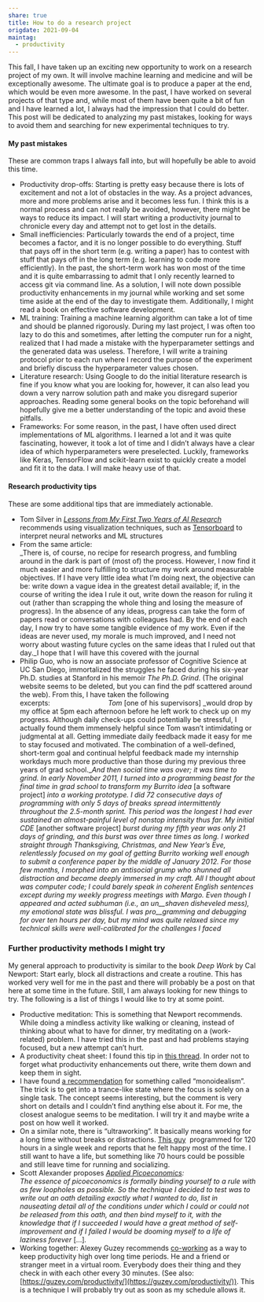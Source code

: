 ```yaml
---
share: true
title: How to do a research project
origdate: 2021-09-04
maintag:
  - productivity
---
```


This fall, I have taken up an exciting new opportunity to work on a research project of my own. It will involve machine learning and medicine and will be exceptionally awesome. The ultimate goal is to produce a paper at the end, which would be even more awesome. In the past, I have worked on several projects of that type and, while most of them have been quite a bit of fun and I have learned a lot, I always had the impression that I could do better. This post will be dedicated to analyzing my past mistakes, looking for ways to avoid them and searching for new experimental techniques to try.

#### My past mistakes

These are common traps I always fall into, but will hopefully be able to avoid this time.

- Productivity drop-offs: Starting is pretty easy because there is lots of excitement and not a lot of obstacles in the way. As a project advances, more and more problems arise and it becomes less fun. I think this is a normal process and can not really be avoided, however, there might be ways to reduce its impact. I will start writing a productivity journal to chronicle every day and attempt not to get lost in the details.
- Small inefficiencies: Particularly towards the end of a project, time becomes a factor, and it is no longer possible to do everything. Stuff that pays off in the short term (e.g. writing a paper) has to contest with stuff that pays off in the long term (e.g. learning to code more efficiently). In the past, the short-term work has won most of the time and it is quite embarrassing to admit that I only recently learned to access git via command line. As a solution, I will note down possible productivity enhancements in my journal while working and set some time aside at the end of the day to investigate them. Additionally, I might read a book on effective software development.
- ML training: Training a machine learning algorithm can take a lot of time and should be planned rigorously. During my last project, I was often too lazy to do this and sometimes, after letting the computer run for a night, realized that I had made a mistake with the hyperparameter settings and the generated data was useless. Therefore, I will write a training protocol prior to each run where I record the purpose of the experiment and briefly discuss the hyperparameter values chosen.
- Literature research: Using Google to do the initial literature research is fine if you know what you are looking for, however, it can also lead you down a very narrow solution path and make you disregard superior approaches. Reading some general books on the topic beforehand will hopefully give me a better understanding of the topic and avoid these pitfalls.
- Frameworks: For some reason, in the past, I have often used direct implementations of ML algorithms. I learned a lot and it was quite fascinating, however, it took a lot of time and I didn’t always have a clear idea of which hyperparameters were preselected. Luckily, frameworks like Keras, TensorFlow and scikit-learn exist to quickly create a model and fit it to the data. I will make heavy use of that.

#### Research productivity tips

These are some additional tips that are immediately actionable.

- Tom Silver in [_Lessons from My First Two Years of AI Research_](https://web.mit.edu/tslvr/www/lessons_two_years.html) recommends using visualization techniques, such as [Tensorboard](https://www.tensorflow.org/tensorboard) to interpret neural networks and ML structures
- From the same article:  
    _There is, of course, no recipe for research progress, and fumbling around in the dark is part of (most of) the process. However, I now find it much easier and more fulfilling to structure my work around measurable objectives. If I have very little idea what I’m doing next, the objective can be: write down a vague idea in the greatest detail available; if, in the course of writing the idea I rule it out, write down the reason for ruling it out (rather than scrapping the whole thing and losing the measure of progress). In the absence of any ideas, progress can take the form of papers read or conversations with colleagues had. By the end of each day, I now try to have some tangible evidence of my work. Even if the ideas are never used, my morale is much improved, and I need not worry about wasting future cycles on the same ideas that I ruled out that day._I hope that I will have this covered with the journal
- Philip Guo, who is now an associate professor of Cognitive Science at UC San Diego, immortalized the struggles he faced during his six-year Ph.D. studies at Stanford in his memoir _The Ph.D. Grind_. (The original website seems to be deleted, but you can find the pdf scattered around the web). From this, I have taken the following excerpts:                              _Tom_ [one of his supervisors] _would drop by my office at 5pm each afternoon before he left work to check up on my progress. Although daily check-ups could potentially be stressful, I actually found them immensely helpful since Tom wasn’t intimidating or judgmental at all. Getting immediate daily feedback made it easy for me to stay focused and motivated. The combination of a well-defined, short-term goal and continual helpful feedback made my internship workdays much more productive than those during my previous three years of grad school.__And then social time was over; it was time to grind. In early_ _November 2011, I turned into a programming beast for the final time_ _in grad school to transform my Burrito idea_ [a software project] _into a working prototype._ _I did 72 consecutive days of programming with only 5 days of breaks_ _spread intermittently throughout the 2.5-month sprint. This period_ _was the longest I had ever sustained an almost-painful level of nonstop_ _intensity thus far. My initial CDE_ [another software project] _burst during my fifth year was only 21 days of grinding, and this burst was over three times as long. I_ _worked straight through Thanksgiving, Christmas, and New Year’s_ _Eve, relentlessly focused on my goal of getting Burrito working well_ _enough to submit a conference paper by the middle of January 2012. For those few months, I morphed into an antisocial grump who_ _shunned all distraction and became deeply immersed in my craft. All_ _I thought about was computer code; I could barely speak in coherent_ _English sentences except during my weekly progress meetings with_ _Margo. Even though I appeared and acted subhuman (i.e., an un__shaven disheveled mess), my emotional state was blissful. I was pro__gramming and debugging for over ten hours per day, but my mind_ _was quite relaxed since my technical skills were well-calibrated for the challenges I faced_

### Further productivity methods I might try

My general approach to productivity is similar to the book _Deep Work_ by Cal Newport: Start early, block all distractions and create a routine. This has worked very well for me in the past and there will probably be a post on that here at some time in the future. Still, I am always looking for new things to try. The following is a list of things I would like to try at some point.

- Productive meditation: This is something that Newport recommends. While doing a mindless activity like walking or cleaning, instead of thinking about what to have for dinner, try meditating on a (work-related) problem. I have tried this in the past and had problems staying focused, but a new attempt can’t hurt.
- A productivity cheat sheet: I found this tip in [this thread](https://www.lesswrong.com/posts/P3zrurj5hHKFKDL3M/productivity-working-towards-a-summary-of-what-we-know). In order not to forget what productivity enhancements out there, write them down and keep them in sight.
- I have found [a recommendation](https://www.lesswrong.com/posts/FHukyfMagq4HrBYNt/willpower-hax-487-execute-by-default?commentId=oszs9EkQyMKYKNBBH) for something called “monoidealism”. The trick is to get into a trance-like state where the focus is solely on a single task. The concept seems interesting, but the comment is very short on details and I couldn’t find anything else about it. For me, the closest analogue seems to be meditation. I will try it and maybe write a post on how well it worked.
- On a similar note, there is “ultraworking”. It basically means working for a long time without breaks or distractions. [This guy](https://blog.nickwinter.net/posts/the-120-hour-workweek-epic-coding-time-lapse)  programmed for 120 hours in a single week and reports that he felt happy most of the time. I still want to have a life, but something like 70 hours could be possible and still leave time for running and socializing.
- Scott Alexander proposes _[Applied Picoeconomics](https://www.lesswrong.com/posts/NjzBrtvDS4jXi5Krp/applied-picoeconomics):_  
    _The essence of picoeconomics is formally binding yourself to a rule with as few loopholes as possible. So the technique I decided to test was to write out an oath detailing exactly what I wanted to do, list in nauseating detail all of the conditions under which I could or could not be released from this oath, and then bind myself to it, with the knowledge that if I succeeded I would have a great method of self-improvement and if I failed I would be dooming myself to a life of laziness forever_ […]_._
- Working together: Alexey Guzey recommends [co-working](https://guzey.com/co-working/) as a way to keep productivity high over long time periods. He and a friend or stranger meet in a virtual room. Everybody does their thing and they check in with each other every 30 minutes. (See also: [https://guzey.com/productivity/](https://guzey.com/productivity/)). This is a technique I will probably try out as soon as my schedule allows it.